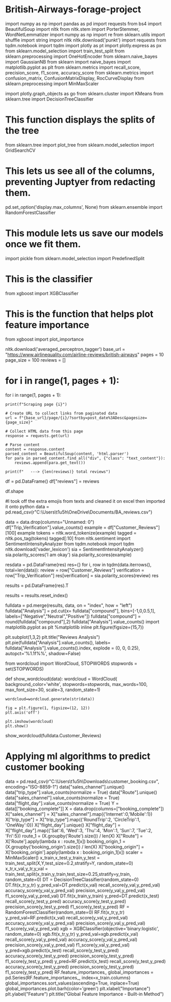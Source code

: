 # British-Airways-forage-project
import numpy as np
import pandas as pd
import requests
from bs4 import BeautifulSoup
import nltk
from nltk.stem import PorterStemmer, WordNetLemmatizer
import numpy as np
import re
from sklearn.utils import shuffle
import string
import nltk
nltk.download('punkt')
import requests
from tqdm.notebook import tqdm
import plotly as pt
import plotly.express as px
from sklearn.model_selection import train_test_split
from sklearn.preprocessing import OneHotEncoder
from sklearn.naive_bayes import GaussianNB
from sklearn import naive_bayes
import matplotlib.pyplot as plt
from sklearn.metrics import recall_score, precision_score, f1_score, accuracy_score
from sklearn.metrics import confusion_matrix, ConfusionMatrixDisplay,  RocCurveDisplay
from sklearn.preprocessing import MinMaxScaler

import plotly.graph_objects as go
from sklearn.cluster import KMeans
from sklearn.tree import DecisionTreeClassifier
# This function displays the splits of the tree
from sklearn.tree import plot_tree
from sklearn.model_selection import GridSearchCV
# This lets us see all of the columns, preventing Juptyer from redacting them.
pd.set_option('display.max_columns', None)
from sklearn.ensemble import RandomForestClassifier
# This module lets us save our models once we fit them.
import pickle
from sklearn.model_selection import PredefinedSplit
# This is the classifier
from xgboost import XGBClassifier
# This is the function that helps plot feature importance 
from xgboost import plot_importance

nltk.download('averaged_perceptron_tagger')
base_url = "https://www.airlinequality.com/airline-reviews/british-airways"
pages = 10
page_size = 100
reviews = []
# for i in range(1, pages + 1):
for i in range(1, pages + 1):

    print(f"Scraping page {i}")

    # Create URL to collect links from paginated data
    url = f"{base_url}/page/{i}/?sortby=post_date%3ADesc&pagesize={page_size}"

    # Collect HTML data from this page
    response = requests.get(url)

    # Parse content
    content = response.content
    parsed_content = BeautifulSoup(content, 'html.parser')
    for para in parsed_content.find_all("div", {"class": "text_content"}):
        reviews.append(para.get_text())
    
    print(f"   ---> {len(reviews)} total reviews")

df = pd.DataFrame()
df["reviews"] = reviews

df.shape

#I took off the extra emojis from texts and cleaned it on excel then imported it onto python
data = pd.read_csv(r"C:\Users\t1u5h\OneDrive\Documents/BA_reviews.csv")

data = data.drop(columns="Unnamed: 0")
df["Trip_Verification"].value_counts()
example = df["Customer_Reviews"][100]
example
tokens = nltk.word_tokenize(example)
tagged = nltk.pos_tag(tokens)
tagged[:10]
from nltk.sentiment import SentimentIntensityAnalyzer
from tqdm.notebook import tqdm
 nltk.download('vader_lexicon')
 sia = SentimentIntensityAnalyzer()
 sia.polarity_scores('I am okay')
 sia.polarity_scores(example)


resdata = pd.DataFrame(res)
res={}
for i, row in tqdm(data.iterrows(), total=len(data)):
    review = row["Customer_Reviews"]
    verification = row["Trip_Verification"]
    res[verification] = sia.polarity_scores(review)
res

results = pd.DataFrame(res).T

 results = results.reset_index()

 fulldata = pd.merge(results, data, on = "index", how = "left")
 fulldata["Analysis"] = pd.cut(x= fulldata["compound"], bins=[-1,0,0.5,1], labels=["Negative","Neutral","Positive"])
 fulldata["compound"] = round(fulldata["compound"],2)
 fulldata["Analysis"].value_counts()
 import matplotlib.pyplot as plt
%matplotlib inline
plt.figure(figsize=(15,7))

plt.subplot(1,3,2)
plt.title("Reviews Analysis")
plt.pie(fulldata["Analysis"].value_counts(), labels= fulldata["Analysis"].value_counts().index,
        explode = (0, 0, 0.25), autopct='%1.1f%%', shadow=False)

from wordcloud import WordCloud, STOPWORDS
stopwords = set(STOPWORDS)

def show_wordcloud(data):
    wordcloud = WordCloud(
        background_color='white',
        stopwords=stopwords,
        max_words=100,
        max_font_size=30,
        scale=3,
        random_state=1)

    wordcloud=wordcloud.generate(str(data))

    fig = plt.figure(1, figsize=(12, 12))
    plt.axis('off')

    plt.imshow(wordcloud)
    plt.show()

show_wordcloud(fulldata.Customer_Reviews)


# Applying ml algorithms to predict customer booking

data = pd.read_csv(r"C:\Users\t1u5h\Downloads\customer_booking.csv", encoding="ISO-8859-1")
data["sales_channel"].unique()
data["trip_type"].value_counts(normalize = True)
data["Route"].unique()
data["sales_channel"].value_counts(normalize = True)
data["flight_day"].value_counts(normalize = True)
Y = data[["booking_complete"]]
X = data.drop(columns=["booking_complete"])
X["sales_channel"] = X["sales_channel"].map({'Internet':0,'Mobile':1})
X["trip_type"] = X["trip_type"].map({'RoundTrip':2, 'CircleTrip':1, 'OneWay':0})
X["flight_day"].unique()
X["flight_day"] = X["flight_day"].map({'Sat':6, 'Wed':3, 'Thu':4, 'Mon':1, 'Sun':7, 'Tue':2, 'Fri':5})
route_1 = (X.groupby('Route').size()) / len(X)
X["Route"] = X['Route'].apply(lambda x : route_1[x])
booking_origin_1 = (X.groupby('booking_origin').size()) / len(X)
X["booking_origin"] = X['booking_origin'].apply(lambda x : booking_origin_1[x])
scaler = MinMaxScaler()
x_train,x_test,y_train,y_test = train_test_split(X,Y,test_size=0.2,stratify=Y, random_state=0)
x_tr,x_val,y_tr,y_val = train_test_split(x_train,y_train,test_size=0.25,stratify=y_train, random_state=0)
DT = DecisionTreeClassifier(random_state=0)
DT.fit(x_tr,y_tr)
y_pred_val=DT.predict(x_val)
recall_score(y_val,y_pred_val)
accuracy_score(y_val,y_pred_val)
precision_score(y_val,y_pred_val)
f1_score(y_val,y_pred_val)
DT.fit(x_train,y_train)
y_pred=DT.predict(x_test)
recall_score(y_test,y_pred)
accuracy_score(y_test,y_pred)
precision_score(y_test,y_pred)
f1_score(y_test,y_pred)
RF = RandomForestClassifier(random_state=0)
RF.fit(x_tr,y_tr)
y_pred_val=RF.predict(x_val)
recall_score(y_val,y_pred_val)
accuracy_score(y_val,y_pred_val)
precision_score(y_val,y_pred_val)
f1_score(y_val,y_pred_val)
xgb = XGBClassifier(objective='binary:logistic', random_state=0)
xgb.fit(x_tr,y_tr)
y_pred_val=xgb.predict(x_val)
recall_score(y_val,y_pred_val)
accuracy_score(y_val,y_pred_val)
precision_score(y_val,y_pred_val)
f1_score(y_val,y_pred_val)
y_pred=xgb.predict(x_test)
recall_score(y_test,y_pred)
accuracy_score(y_test,y_pred)
precision_score(y_test,y_pred)
f1_score(y_test,y_pred)
y_pred=RF.predict(x_test)
recall_score(y_test,y_pred)
accuracy_score(y_test,y_pred)
precision_score(y_test,y_pred)
f1_score(y_test,y_pred)
RF.feature_importances_
global_importances = pd.Series(RF.feature_importances_, index=x_train.columns)
global_importances.sort_values(ascending=True, inplace=True)
global_importances.plot.barh(color='green')
plt.xlabel("Importance")
plt.ylabel("Feature")
plt.title("Global Feature Importance - Built-in Method")


